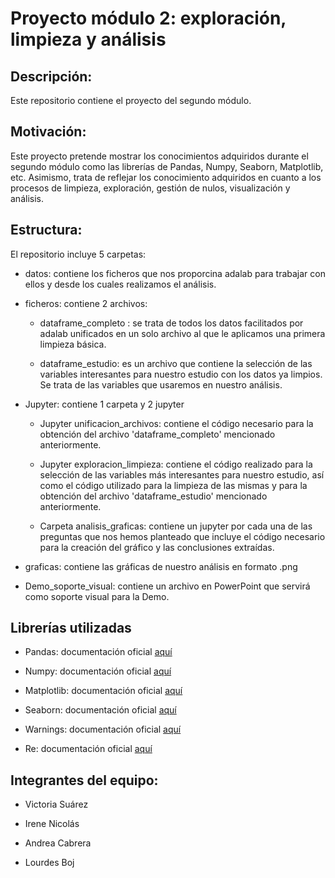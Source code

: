 # Proyecto módulo 2: exploración, limpieza y análisis

## Descripción:

Este repositorio contiene el proyecto del segundo módulo. 

## Motivación:

Este proyecto pretende mostrar los conocimientos adquiridos durante el segundo módulo como las librerías de Pandas, Numpy, Seaborn, Matplotlib, etc. Asimismo, trata de reflejar los conocimiento adquiridos en cuanto a los procesos de limpieza, exploración, gestión de nulos, visualización y análisis.

## Estructura:

El repositorio incluye 5 carpetas:

- datos: contiene los ficheros que nos proporcina adalab para trabajar con ellos y desde los cuales realizamos el análisis.

- ficheros: contiene 2 archivos:

    - dataframe_completo : se trata de todos los datos facilitados por adalab unificados en un solo archivo al que le aplicamos una primera limpieza básica.

    - dataframe_estudio: es un archivo que contiene la selección de las variables interesantes para nuestro estudio con los datos ya limpios. Se trata de las variables que usaremos en nuestro análisis.

- Jupyter: contiene 1 carpeta y 2 jupyter

    - Jupyter unificacion_archivos: contiene el código necesario para la obtención del archivo 'dataframe_completo' mencionado anteriormente.

    - Jupyter exploracion_limpieza: contiene el código realizado para la selección de las variables más interesantes para nuestro estudio, así como el código utilizado para la limpieza de las mismas y para la obtención del archivo 'dataframe_estudio' mencionado anteriormente.

    - Carpeta analisis_graficas: contiene un jupyter por cada una de las preguntas que nos hemos planteado que incluye el código necesario para la creación del gráfico y las conclusiones extraídas.

- graficas: contiene las gráficas de nuestro análisis en formato .png
  
- Demo_soporte_visual: contiene un archivo en PowerPoint que servirá como soporte visual para la Demo.

## Librerías utilizadas

- Pandas: documentación oficial [aquí](https://pandas.pydata.org/docs/)

- Numpy: documentación oficial [aquí](https://numpy.org/doc/stable/user/)

- Matplotlib: documentación oficial [aquí](https://matplotlib.org/stable/users/index.html)

- Seaborn: documentación oficial [aquí](https://seaborn.pydata.org/tutorial.html)

- Warnings: documentación oficial [aquí](https://docs.python.org/3/library/warnings.html)

- Re: documentación oficial [aquí](https://docs.python.org/3/library/re.html)

## Integrantes del equipo:

- Victoria Suárez

- Irene Nicolás

- Andrea Cabrera

- Lourdes Boj

